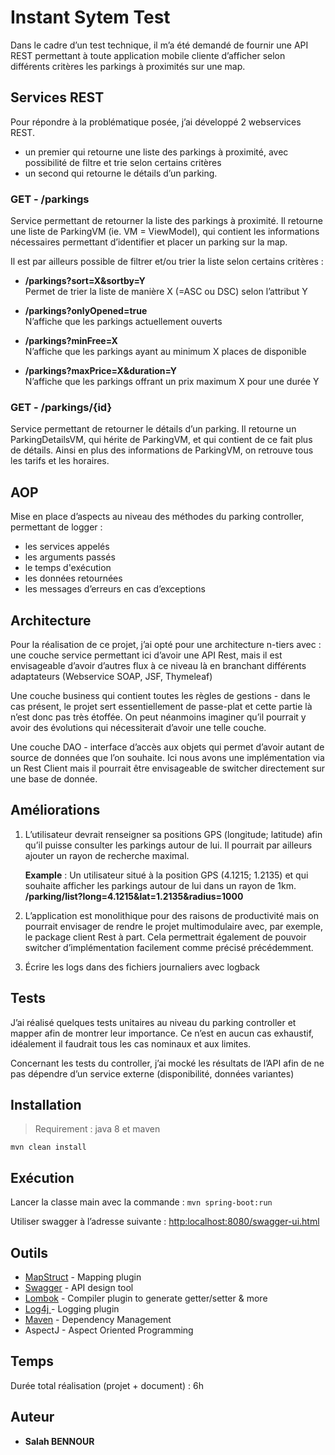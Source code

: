 # Instant Sytem Test

Dans le cadre d’un test technique, il m’a été demandé de fournir une API REST permettant à toute application mobile cliente d’afficher selon différents critères les parkings à proximités sur une map.


## Services REST
Pour répondre à la problématique posée, j’ai développé 2 webservices REST.
-   un premier qui retourne une liste des parkings à proximité, avec possibilité de filtre et trie selon certains critères
-   un second qui retourne le détails d’un parking.
    

  
  
### GET - /parkings
Service permettant de retourner la liste des parkings à proximité.
Il retourne une liste de ParkingVM (ie. VM = ViewModel), qui contient les informations nécessaires permettant d’identifier et placer un parking sur la map.

  

Il est par ailleurs possible de filtrer et/ou trier la liste selon certains critères :

-   **/parkings?sort=X&sortby=Y**  
Permet de trier la liste de manière X (=ASC ou DSC) selon l’attribut Y

-   **/parkings?onlyOpened=true**  
N’affiche que les parkings actuellement ouverts
    
-   **/parkings?minFree=X**  
    N’affiche que les parkings ayant au minimum X places de disponible
    
-   **/parkings?maxPrice=X&duration=Y**  
    N’affiche que les parkings offrant un prix maximum X pour une durée Y
    
### GET - /parkings/{id}

Service permettant de retourner le détails d’un parking. Il retourne un ParkingDetailsVM, qui hérite de ParkingVM, et qui contient de ce fait plus de détails. Ainsi en plus des informations de ParkingVM, on retrouve tous les tarifs et les horaires.

## AOP

Mise en place d’aspects au niveau des méthodes du parking controller, permettant de logger :
-   les services appelés
-   les arguments passés
-   le temps d'exécution
-   les données retournées
-   les messages d’erreurs en cas d’exceptions

## Architecture

Pour la réalisation de ce projet, j’ai opté pour une architecture n-tiers avec : une couche service permettant ici d’avoir une API Rest, mais il est envisageable d’avoir d’autres flux à ce niveau là en branchant différents adaptateurs (Webservice SOAP, JSF, Thymeleaf)

 Une couche business qui contient toutes les règles de gestions - dans le cas présent, le projet sert essentiellement de passe-plat et cette partie là n’est donc pas très étoffée. On peut néanmoins imaginer qu’il pourrait y avoir des évolutions qui nécessiterait d’avoir une telle couche.

 Une couche DAO - interface d’accès aux objets qui permet d’avoir autant de source de données que l’on souhaite. Ici nous avons une implémentation via un Rest Client mais il pourrait être envisageable de switcher directement sur une base de donnée.

## Améliorations

1.  L’utilisateur devrait renseigner sa positions GPS (longitude; latitude) afin qu’il puisse consulter les parkings autour de lui. Il pourrait par ailleurs ajouter un rayon de recherche maximal.
    
    **Example** : Un utilisateur situé à la position GPS (4.1215; 1.2135) et qui souhaite afficher les parkings autour de lui dans un rayon de 1km.  
**/parking/list?long=4.1215&lat=1.2135&radius=1000**

2.  L’application est monolithique pour des raisons de productivité mais on pourrait envisager de rendre le projet multimodulaire avec, par exemple, le package client Rest à part. Cela permettrait également de pouvoir switcher d’implémentation facilement comme précisé précédemment.
    
3.  Écrire les logs dans des fichiers journaliers avec logback


## Tests

J’ai réalisé quelques tests unitaires au niveau du parking controller et mapper afin de montrer leur importance. Ce n’est en aucun cas exhaustif, idéalement il faudrait tous les cas nominaux et aux limites.

Concernant les tests du controller, j’ai mocké les résultats de l’API afin de ne pas dépendre d’un service externe (disponibilité, données variantes)

## Installation

> Requirement : java 8 et maven

`mvn clean install`
  

## Exécution

Lancer la classe main avec la commande : `mvn spring-boot:run`
 
Utiliser swagger à l’adresse suivante :  [http:localhost:8080/swagger-ui.html](http:localhost:8080/swagger-ui.html)

## Outils

* [MapStruct](https://mapstruct.org/) - Mapping plugin
* [Swagger](https://swagger.io/) - API design tool
* [Lombok](https://projectlombok.org/) - Compiler plugin to generate getter/setter & more
* [Log4j ](https://logging.apache.org/log4j/2.x/) - Logging plugin
* [Maven](https://maven.apache.org/) - Dependency Management
* AspectJ - Aspect Oriented Programming

## Temps

Durée total réalisation (projet + document) : 6h

## Auteur

* **Salah BENNOUR** 
